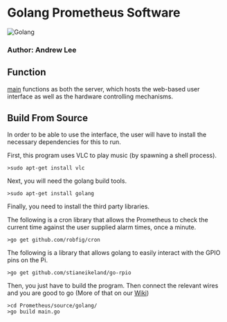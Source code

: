 # Golang Prometheus Software

![Golang](https://68.media.tumblr.com/93601f0c11deeb9189b152096ffe8ec3/tumblr_ormg9e9Zr51s5a4bko1_1280.png)

### Author: Andrew Lee

## Function
[main](main.go) functions as both the server, which hosts the web-based user interface as well as the hardware controlling mechanisms.

## Build From Source
In order to be able to use the interface, the user will have to install the necessary dependencies for this to run.

First, this program uses VLC to play music (by spawning a shell process).

```
>sudo apt-get install vlc
```

Next, you will need the golang build tools.

```
>sudo apt-get install golang
```

Finally, you need to install the third party libraries.

The following is a cron library that allows the Prometheus to check the current time against the user supplied alarm times, once a minute.
```
>go get github.com/robfig/cron
```

The following is a library that allows golang to easily interact with the GPIO pins on the Pi.
```
>go get github.com/stianeikeland/go-rpio
```

Then, you just have to build the program. Then connect the relevant wires and you are good to go (More of that on our [Wiki](https://github.com/gilgameshskytrooper/Prometheus/wiki/Hardware-Set-Up))
```
>cd Prometheus/source/golang/
>go build main.go
```
